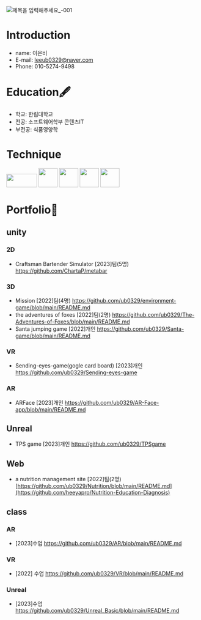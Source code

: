 ![제목을 입력해주세요_-001](https://github.com/ub0329/ub0329/assets/112606772/27846e9c-5475-4df6-a25c-43212e4c01c4)

# Introduction
 - name: 이은비
 - E-mail: leeub0329@naver.com
 - Phone: 010-5274-9498

 
# Education🖋️
  - 학교: 한림대학교
  - 전공: 소프트웨어학부 콘텐츠IT
  - 부전공: 식품영양학
# Technique
<img src="https://github.com/ub0329/ub0329/assets/112606772/ec5358f4-8352-4564-8510-3b09cc52f230"  width="80" height="35"/>
<img src="https://github.com/ub0329/ub0329/assets/112606772/196b716f-0d6c-4aef-b317-e4c8e4b5ad36"  width="50" height="50"/>
<img src="https://github.com/ub0329/ub0329/assets/112606772/1bc848af-b2fb-4f87-8343-d9307b82b918"  width="50" height="50"/>
<img src="https://github.com/ub0329/ub0329/assets/112606772/50908cae-989c-49d4-a039-f205e897892d"  width="50" height="50"/>
<img src="https://github.com/ub0329/ub0329/assets/112606772/f0f79e5f-1d82-4632-b068-b89e911ecda5"  width="50" height="50"/>

# Portfolio📔
## unity
### 2D 
- Craftsman Bartender Simulator
[2023]팀(5명)
https://github.com/ChartaP/metabar
### 3D 
- Mission
[2022]팀(4명)
https://github.com/ub0329/environment-game/blob/main/README.md
- the adventures of foxes
[2022]팀(2명)
https://github.com/ub0329/The-Adventures-of-Foxes/blob/main/README.md
- Santa jumping game
[2022]개인
https://github.com/ub0329/Santa-game/blob/main/README.md
### VR 
- Sending-eyes-game(gogle card board)
[2023]개인
https://github.com/ub0329/Sending-eyes-game
### AR
- ARFace
[2023]개인 
https://github.com/ub0329/AR-Face-app/blob/main/README.md

## Unreal
- TPS game
[2023]개인 
https://github.com/ub0329/TPSgame

## Web
-  a nutrition management site
[2022]팀(2명)
[https://github.com/ub0329/Nutrition/blob/main/README.md](https://github.com/heeyapro/Nutrition-Education-Diagnosis)

## class
### AR
- [2023]수업
https://github.com/ub0329/AR/blob/main/README.md
### VR
- [2022] 수업
https://github.com/ub0329/VR/blob/main/README.md
### Unreal
- [2023]수업
https://github.com/ub0329/Unreal_Basic/blob/main/README.md

 
